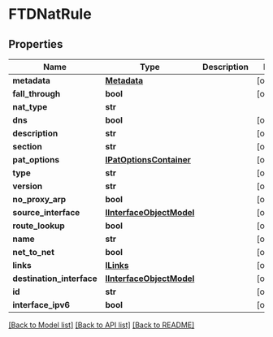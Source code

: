 # FTDNatRule

## Properties
Name | Type | Description | Notes
------------ | ------------- | ------------- | -------------
**metadata** | [**Metadata**](Metadata.md) |  | [optional] 
**fall_through** | **bool** |  | [optional] 
**nat_type** | **str** |  | 
**dns** | **bool** |  | [optional] 
**description** | **str** |  | [optional] 
**section** | **str** |  | [optional] 
**pat_options** | [**IPatOptionsContainer**](IPatOptionsContainer.md) |  | [optional] 
**type** | **str** |  | [optional] 
**version** | **str** |  | [optional] 
**no_proxy_arp** | **bool** |  | [optional] 
**source_interface** | [**IInterfaceObjectModel**](IInterfaceObjectModel.md) |  | [optional] 
**route_lookup** | **bool** |  | [optional] 
**name** | **str** |  | [optional] 
**net_to_net** | **bool** |  | [optional] 
**links** | [**ILinks**](ILinks.md) |  | [optional] 
**destination_interface** | [**IInterfaceObjectModel**](IInterfaceObjectModel.md) |  | [optional] 
**id** | **str** |  | [optional] 
**interface_ipv6** | **bool** |  | [optional] 

[[Back to Model list]](../README.md#documentation-for-models) [[Back to API list]](../README.md#documentation-for-api-endpoints) [[Back to README]](../README.md)


